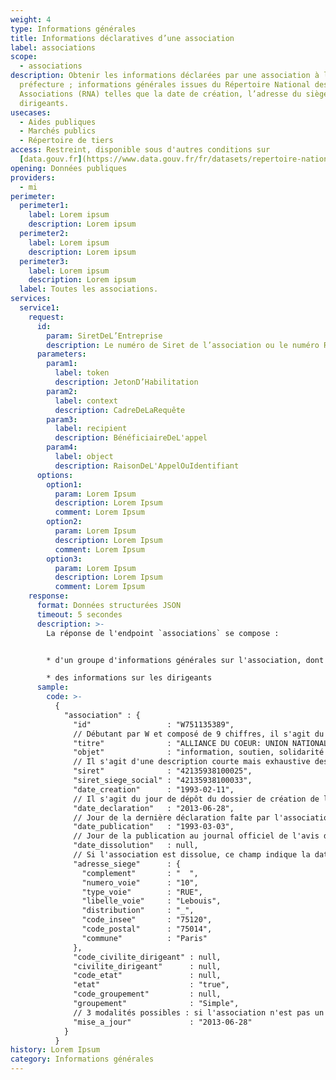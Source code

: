 ```yaml
---
weight: 4
type: Informations générales
title: Informations déclaratives d’une association
label: associations
scope:
  - associations
description: Obtenir les informations déclarées par une association à la
  préfecture ; informations générales issues du Répertoire National des
  Associations (RNA) telles que la date de création, l’adresse du siège et les
  dirigeants.
usecases:
  - Aides publiques
  - Marchés publics
  - Répertoire de tiers
access: Restreint, disponible sous d'autres conditions sur
  [data.gouv.fr](https://www.data.gouv.fr/fr/datasets/repertoire-national-des-associations/)
opening: Données publiques
providers:
  - mi
perimeter:
  perimeter1:
    label: Lorem ipsum
    description: Lorem ipsum
  perimeter2:
    label: Lorem ipsum
    description: Lorem ipsum
  perimeter3:
    label: Lorem ipsum
    description: Lorem ipsum
  label: Toutes les associations.
services:
  service1:
    request:
      id:
        param: SiretDeL’Entreprise
        description: Le numéro de Siret de l’association ou le numéro RNA
      parameters:
        param1:
          label: token
          description: JetonD’Habilitation
        param2:
          label: context
          description: CadreDeLaRequête
        param3:
          label: recipient
          description: BénéficiaireDeL'appel
        param4:
          label: object
          description: RaisonDeL'AppelOuIdentifiant
      options:
        option1:
          param: Lorem Ipsum
          description: Lorem Ipsum
          comment: Lorem Ipsum
        option2:
          param: Lorem Ipsum
          description: Lorem Ipsum
          comment: Lorem Ipsum
        option3:
          param: Lorem Ipsum
          description: Lorem Ipsum
          comment: Lorem Ipsum
    response:
      format: Données structurées JSON
      timeout: 5 secondes
      description: >-
        La réponse de l'endpoint `associations` se compose :


        * d'un groupe d'informations générales sur l'association, dont notamment les dates de création/dissolution et l'adresse du siège.

        * des informations sur les dirigeants
      sample:
        code: >-
          {
            "association" : {
              "id"                 : "W751135389",
              // Débutant par W et composé de 9 chiffres, il s'agit du numéro RNA, identifiant national de l'association. Ce numéro est attribué automatiquement lors de la déclaration de création d’une association. Une association ne disposant pas d’un numéro RNA s’en voit attribuer un à chaque modification effectuée auprès des services de l’état (modification de statuts ou des dirigeants de l’associations). Le numéro figure alors sur le récépissé délivré par la préfecture.
              "titre"              : "ALLIANCE DU COEUR: UNION NATIONALE DES FEDERATIONS ET ASSOCIATIONS DE MALADES CARDIOVASCULAIRES",
              "objet"              : "information, soutien, solidarité et accompagnement psycho médico social des personnes malades cardiovasculaires et de leurs proches..."
              // Il s'agit d'une description courte mais exhaustive des activités de l'organisme. 
              "siret"              : "42135938100025",
              "siret_siege_social" : "42135938100033",
              "date_creation"      : "1993-02-11",
              // Il s'agit du jour de dépôt du dossier de création de l'association à la Préfecture.
              "date_declaration"   : "2013-06-28",
              // Jour de la dernière déclaration faîte par l'association.
              "date_publication"   : "1993-03-03",
              // Jour de la publication au journal officiel de l'avis de création de l'association. Toutes les assoiations ne sont pas forcément "déclarées". La publication au Journal Officiel permet à l'association de devenir une personne morale, a contrario des "associations de fait", non déclarées au JO.
              "date_dissolution"   : null,
              // Si l'association est dissolue, ce champ indique la date de dissolution, autrement, il est indiqué "null".
              "adresse_siege"      : {
                "complement"       : "  ",
                "numero_voie"      : "10",
                "type_voie"        : "RUE",
                "libelle_voie"     : "Lebouis",
                "distribution"     : "_",
                "code_insee"       : "75120",
                "code_postal"      : "75014",
                "commune"          : "Paris"
              },
              "code_civilite_dirigeant" : null,
              "civilite_dirigeant"      : null,
              "code_etat"               : null,
              "etat"                    : "true",
              "code_groupement"         : null,
              "groupement"              : "Simple",
              // 3 modalités possibles : si l'association n'est pas un groupement, il est indiqué "Simple" ; si l'association est un groupeement, la valeur est "Union" ou "Fédération".
              "mise_a_jour"             : "2013-06-28"
            }
          }
history: Lorem Ipsum
category: Informations générales
---
```

